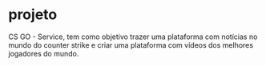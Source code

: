 # projeto

CS GO - Service, tem como objetivo trazer uma plataforma com notícias no mundo do counter strike e criar uma plataforma com vídeos dos melhores jogadores do mundo.
